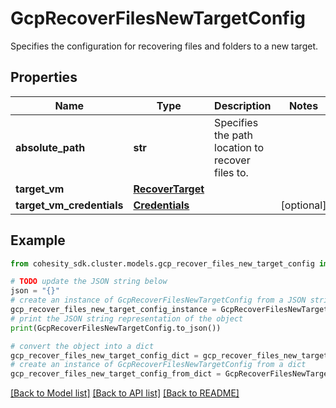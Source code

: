 # GcpRecoverFilesNewTargetConfig

Specifies the configuration for recovering files and folders to a new target.

## Properties

Name | Type | Description | Notes
------------ | ------------- | ------------- | -------------
**absolute_path** | **str** | Specifies the path location to recover files to. | 
**target_vm** | [**RecoverTarget**](RecoverTarget.md) |  | 
**target_vm_credentials** | [**Credentials**](Credentials.md) |  | [optional] 

## Example

```python
from cohesity_sdk.cluster.models.gcp_recover_files_new_target_config import GcpRecoverFilesNewTargetConfig

# TODO update the JSON string below
json = "{}"
# create an instance of GcpRecoverFilesNewTargetConfig from a JSON string
gcp_recover_files_new_target_config_instance = GcpRecoverFilesNewTargetConfig.from_json(json)
# print the JSON string representation of the object
print(GcpRecoverFilesNewTargetConfig.to_json())

# convert the object into a dict
gcp_recover_files_new_target_config_dict = gcp_recover_files_new_target_config_instance.to_dict()
# create an instance of GcpRecoverFilesNewTargetConfig from a dict
gcp_recover_files_new_target_config_from_dict = GcpRecoverFilesNewTargetConfig.from_dict(gcp_recover_files_new_target_config_dict)
```
[[Back to Model list]](../README.md#documentation-for-models) [[Back to API list]](../README.md#documentation-for-api-endpoints) [[Back to README]](../README.md)


